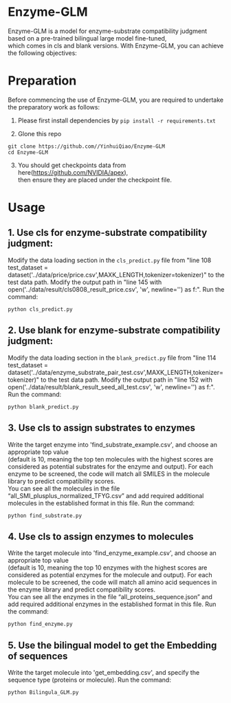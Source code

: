 # Enzyme-GLM   
Enzyme-GLM is a model for enzyme-substrate compatibility judgment based on a pre-trained bilingual large model fine-tuned,    
which comes in cls and blank versions. With Enzyme-GLM, you can achieve the following objectives:

# Preparation   

Before commencing the use of Enzyme-GLM, you are required to undertake the preparatory work as follows:   

1. Please first install dependencies by `pip install -r requirements.txt`

2. Glone this repo   
```shell
git clone https://github.com//YinhuiQiao/Enzyme-GLM   
cd Enzyme-GLM
```

3. You should get checkpoints data from here(https://github.com/NVIDIA/apex),   
then ensure they are placed under the checkpoint file.

# Usage

## 1. Use cls for enzyme-substrate compatibility judgment:
Modify the data loading section in the `cls_predict.py` file from "line 108 test_dataset = dataset('../data/price/price.csv',MAXK_LENGTH,tokenizer=tokenizer)" to the test data path.
Modify the output path in "line 145 with open('../data/result/cls0808_result_price.csv', 'w', newline='') as f:".
Run the command:
```shell
python cls_predict.py
```

## 2. Use blank for enzyme-substrate compatibility judgment:
Modify the data loading section in the `blank_predict.py` file from "line 114 test_dataset = dataset('../data/enzyme_substrate_pair_test.csv',MAXK_LENGTH,tokenizer=tokenizer)" to the test data path.
Modify the output path in "line 152 with open('../data/result/blank_result_seed_all_test.csv', 'w', newline='') as f:".
Run the command:
```shell
python blank_predict.py
```

## 3. Use cls to assign substrates to enzymes
Write the target enzyme into 'find_substrate_example.csv', and choose an appropriate top value   
(default is 10, meaning the top ten molecules with the highest scores are considered as potential substrates for the enzyme and output).
For each enzyme to be screened, the code will match all SMILES in the molecule library to predict compatibility scores.   
You can see all the molecules in the file “all_SMI_plusplus_normalized_TFYG.csv” and add required additional molecules in the established format in this file.
Run the command:
```shell
python find_substrate.py
```

## 4. Use cls to assign enzymes to molecules
Write the target molecule into 'find_enzyme_example.csv', and choose an appropriate top value   
(default is 10, meaning the top 10 enzymes with the highest scores are considered as potential enzymes for the molecule and output).
For each molecule to be screened, the code will match all amino acid sequences in the enzyme library and predict compatibility scores.   
You can see all the enzymes in the file “all_proteins_sequence.json” and add required additional enzymes in the established format in this file.
Run the command:
```shell
python find_enzyme.py
```

## 5. Use the bilingual model to get the Embedding of sequences
Write the target molecule into 'get_embedding.csv', and specify the sequence type (proteins or molecule).
Run the command:
```shell
python Bilingula_GLM.py
```

